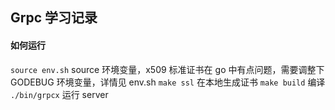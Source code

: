 ## Grpc 学习记录

#### 如何运行
`source env.sh` source 环境变量，x509 标准证书在 go 中有点问题，需要调整下 GODEBUG 环境变量，详情见 env.sh
`make ssl` 在本地生成证书
`make build` 编译
`./bin/grpcx` 运行 server

